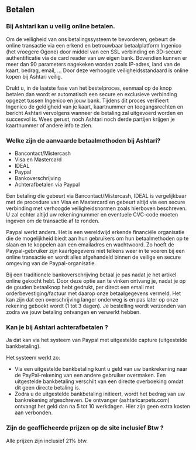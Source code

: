 ## Betalen

### Bij Ashtari kan u veilig online betalen.

Om de veiligheid van ons betalingssysteem te bevorderen, gebeurt de online transactie via een erkend en betrouwbaar betaalplatform Ingenico (het vroegere Ogone) door middel van een SSL verbinding en 3D-secure authentificatie via de card reader van uw eigen bank. Bovendien kunnen er meer dan 90 parameters nagekeken worden zoals IP-adres, land van de kaart, bedrag, email, … Door deze verhoogde veiligheidsstandaard is online kopen bij Ashtari veilig.

Drukt u, in de laatste fase van het bestelproces, eenmaal op de knop betalen dan wordt er automatisch een secure en exclusieve verbinding opgezet tussen Ingenico en jouw bank. Tijdens dit proces verifieert Ingenico de geldigheid van je kaart, kaartnummer en toegangsrechten en bericht Ashtari vervolgens wanneer de betaling zal uitgevoerd worden en succesvol is.  Wees gerust, noch Ashtari noch derde partijen krijgen je kaartnummer of andere info te zien.

### Welke zijn de aanvaarde betaalmethoden bij Ashtari?

- Bancontact/Mistercash
- Visa en Mastercard
- IDEAL
- Paypal
- Bankoverschrijving
- Achterafbetalen via Paypal


Een betaling die gebeurt via Bancontact/Mistercash, IDEAL is vergelijkbaar met de procedure van Visa en Mastercard en gebeurt altijd via een secure verbinding met verhoogde veiligheidsnormen zoals hierboven beschreven. U zal echter altijd uw rekeningnummer en eventuele CVC-code moeten ingeven om de transactie af te ronden.

Paypal werkt anders. Het is een wereldwijd erkende financiële organisatie die de mogelijkheid biedt aan hun gebruikers om hun betaalmethoden op te slaan en te koppelen aan een emailadres en wachtwoord. Zo hoeft de Paypal-gebruiker zijn kaartgegevens niet telkens weer in te voeren bij een online transactie en wordt alles afgehandeld binnen de veilige en secure omgeving van de Paypal-organisatie.

Bij een traditionele bankoverschrijving betaal je pas nadat je het artikel online gekocht hebt. Door deze optie aan te vinken ontvang je, nadat je op de gouden betaalknop hebt gedrukt, per direct een email met orderbevestiging/factuur met daarop onze betaalgegevens vermeld. Het kan zijn dat een overschrijving langer onderweg is en pas later op onze rekening geboekt wordt (1 tot 3 dagen). Je bestelling wordt verzonden van zodra we jouw betaling ontvangen en verwerkt hebben.



### Kan je bij Ashtari achterafbetalen ?

Ja dat kan via het systeem van Paypal met uitgestelde capture (uitgestelde bankbetaling).

Het systeem werkt zo:

- Via een uitgestelde bankbetaling kunt u geld van uw bankrekening naar de PayPal-rekening van een andere gebruiker overmaken. Een uitgestelde bankbetaling verschilt van een directe overboeking omdat dit geen directe betaling is.
- Zodra u de uitgestelde bankbetaling initieert, wordt het bedrag van uw bankrekening afgeschreven. De ontvanger (ashtaricarpets.com) ontvangt het geld dan na 5 tot 10 werkdagen. Hier zijn geen extra kosten aan verbonden.



### Zijn de geafficheerde prijzen op de site inclusief Btw ?

Alle prijzen zijn inclusief 21% btw.

